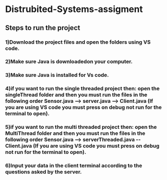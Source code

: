 # Distrubited-Systems-assigment
## Steps to run the project
### 1)Download the project files and open the folders using VS code.
### 2)Make sure Java is downloadedon your computer.
### 3)Make sure Java is installed for Vs code.
### 4)if you want to run the single threaded project then: open the singleThread folder and then you must run the files in the following order Sensor.java --> server.java --> Client.java (If you are using VS code you must press on debug not run for the terminal to open).
### 5)if you want to run the multi threaded project then: open the MultiThread folder and then you must run the files in the following order Sensor.java --> serverThreaded.java --Client.java (If you are using VS code you must press on debug not run for the terminal to open).
### 6)Input your data in the client terminal according to the questions asked by the server.
